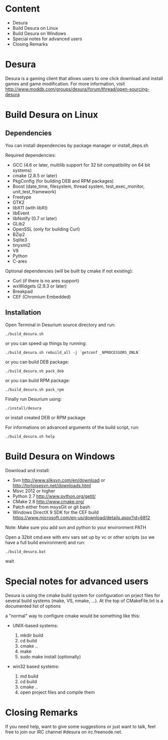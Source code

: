 Content
==================

 * Desura
 * Build Desura on Linux
 * Build Desura on Windows
 * Special notes for advanced users
 * Closing Remarks

Desura
===================

Desura is a gaming client that allows users to one click download and install games and game modification.
For more information, visit http://www.moddb.com/groups/desura/forum/thread/open-sourcing-desura


Build Desura on Linux
===================

Dependencies
------------

You can install dependencies by package manager or install_deps.sh

Required dependencies:

 * GCC (4.6 or later, multilib support for 32 bit compatibility on 64 bit systems)
 * cmake (2.8.5 or later)
 * PkgConfig (for building DEB and RPM packages)
 * Boost (date_time, filesystem, thread system, test_exec_monitor, unit_test_framework)
 * Freetype
 * GTK2
 * libX11 (with libXt)
 * libEvent
 * libNotify (0.7 or later)
 * GLib2
 * OpenSSL (only for building Curl)
 * BZip2
 * Sqlite3
 * tinyxml2
 * V8
 * Python
 * C-ares

Optional dependencies (will be built by cmake if not existing):
- Curl (if there is no ares support)
- wxWidgets (2.9.3 or later)
- Breakpad
- CEF (Chromium Embedded)

Installation
------------

Open Terminal in Desurium source directory and run:

    ./build_desura.sh

or you can speed up things by running:

    ./build_desura.sh rebuild_all -j `getconf _NPROCESSORS_ONLN`

or you can build DEB package:

    ./build_desura.sh pack_deb

or you can build RPM package:

    ./build_desura.sh pack_rpm

Finally run Desurium using:

    ./install/desura

or install created DEB or RPM package

For informations on advanced arguments of the build script, run:

    ./build_desura.sh help

Build Desura on Windows
=====================

Download and install:

 * Svn http://www.sliksvn.com/en/download or http://tortoisesvn.net/downloads.html
 * Msvc 2012 or higher
 * Python 2.7 http://www.python.org/getit/
 * CMake 2.8 http://www.cmake.org/
 * Patch either from msysGit or git bash
 * Windows DirectX 9 SDK for the CEF build https://www.microsoft.com/en-us/download/details.aspx?id=6812

Note: Make sure you add svn and python to your environment PATH

Open a 32bit cmd.exe with env vars set up by vc or other scripts (so we have a full build environment) and run:

    ./build_desura.bat

wait

Special notes for advanced users
=====================

Desura is using the cmake build system for configuration on prject files for several build systems (make, VS, nmake, ...).
At the top of CMakeFile.txt is a documented list of options

a "normal" way to configure cmake would be something like this:

  * UNIX-based systems:
    1. mkdir build
    2. cd build
    3. cmake ..
    4. make
    5. sudo make install (optionally)

  * win32 based systems:
    1. md build
    2. cd build
    3. cmake ..
    4. open project files and compile them

Closing Remarks
=====================

If you need help, want to give some suggestions or just want to talk, feel free to join our IRC channel #desura on irc.freenode.net.

